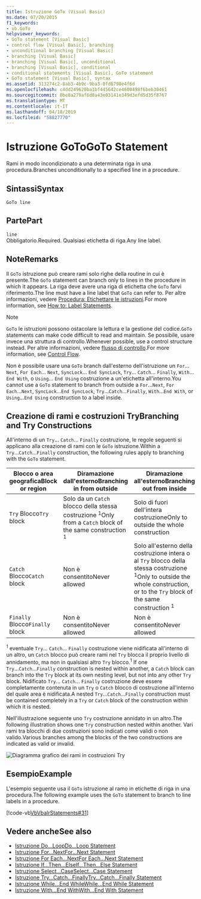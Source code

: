 ```yaml
---
title: Istruzione GoTo (Visual Basic)
ms.date: 07/20/2015
f1_keywords:
- vb.GoTo
helpviewer_keywords:
- GoTo statement [Visual Basic]
- control flow [Visual Basic], branching
- unconditional branching [Visual Basic]
- branching [Visual Basic]
- branching [Visual Basic], unconditional
- branching [Visual Basic], conditional
- conditional statements [Visual Basic], GoTo statement
- GoTo statement [Visual Basic], syntax
ms.assetid: 313274c2-8ab3-4b9c-9ba3-0fd6798e4f6d
ms.openlocfilehash: c4dd249620ba1bf445642ce4600498f6beb30461
ms.sourcegitcommit: 0be8a279af6d8a43e03141e349d3efd5d35f8767
ms.translationtype: MT
ms.contentlocale: it-IT
ms.lasthandoff: 04/18/2019
ms.locfileid: "58827770"
---
```

# <a name="goto-statement"></a><span data-ttu-id="2e23e-102">Istruzione GoTo</span><span class="sxs-lookup"><span data-stu-id="2e23e-102">GoTo Statement</span></span>
<span data-ttu-id="2e23e-103">Rami in modo incondizionato a una determinata riga in una procedura.</span><span class="sxs-lookup"><span data-stu-id="2e23e-103">Branches unconditionally to a specified line in a procedure.</span></span>  
  
## <a name="syntax"></a><span data-ttu-id="2e23e-104">Sintassi</span><span class="sxs-lookup"><span data-stu-id="2e23e-104">Syntax</span></span>  
  
```  
GoTo line  
```  
  
## <a name="part"></a><span data-ttu-id="2e23e-105">Parte</span><span class="sxs-lookup"><span data-stu-id="2e23e-105">Part</span></span>  
 `line`  
 <span data-ttu-id="2e23e-106">Obbligatorio.</span><span class="sxs-lookup"><span data-stu-id="2e23e-106">Required.</span></span> <span data-ttu-id="2e23e-107">Qualsiasi etichetta di riga.</span><span class="sxs-lookup"><span data-stu-id="2e23e-107">Any line label.</span></span>  
  
## <a name="remarks"></a><span data-ttu-id="2e23e-108">Note</span><span class="sxs-lookup"><span data-stu-id="2e23e-108">Remarks</span></span>  
 <span data-ttu-id="2e23e-109">Il `GoTo` istruzione può creare rami solo righe della routine in cui è presente.</span><span class="sxs-lookup"><span data-stu-id="2e23e-109">The `GoTo` statement can branch only to lines in the procedure in which it appears.</span></span> <span data-ttu-id="2e23e-110">La riga deve avere una riga di etichetta che `GoTo` farvi riferimento.</span><span class="sxs-lookup"><span data-stu-id="2e23e-110">The line must have a line label that `GoTo` can refer to.</span></span> <span data-ttu-id="2e23e-111">Per altre informazioni, vedere [Procedura: Etichettare le istruzioni](../../../visual-basic/programming-guide/program-structure/how-to-label-statements.md).</span><span class="sxs-lookup"><span data-stu-id="2e23e-111">For more information, see [How to: Label Statements](../../../visual-basic/programming-guide/program-structure/how-to-label-statements.md).</span></span>  
  
> [!NOTE]
>  <span data-ttu-id="2e23e-112">`GoTo` le istruzioni possono ostacolare la lettura e la gestione del codice.</span><span class="sxs-lookup"><span data-stu-id="2e23e-112">`GoTo` statements can make code difficult to read and maintain.</span></span> <span data-ttu-id="2e23e-113">Se possibile, usare invece una struttura di controllo.</span><span class="sxs-lookup"><span data-stu-id="2e23e-113">Whenever possible, use a control structure instead.</span></span> <span data-ttu-id="2e23e-114">Per altre informazioni, vedere [flusso di controllo](../../../visual-basic/programming-guide/language-features/control-flow/index.md).</span><span class="sxs-lookup"><span data-stu-id="2e23e-114">For more information, see [Control Flow](../../../visual-basic/programming-guide/language-features/control-flow/index.md).</span></span>  
  
 <span data-ttu-id="2e23e-115">Non è possibile usare una `GoTo` branch dall'esterno dell'istruzione un `For`... `Next`, `For Each`... `Next`, `SyncLock`... `End SyncLock`, `Try`... `Catch`... `Finally`, `With`... `End With`, o `Using`... `End Using` costruzione a un'etichetta all'interno.</span><span class="sxs-lookup"><span data-stu-id="2e23e-115">You cannot use a `GoTo` statement to branch from outside a `For`...`Next`, `For Each`...`Next`, `SyncLock`...`End SyncLock`, `Try`...`Catch`...`Finally`, `With`...`End With`, or `Using`...`End Using` construction to a label inside.</span></span>  
  
## <a name="branching-and-try-constructions"></a><span data-ttu-id="2e23e-116">Creazione di rami e costruzioni Try</span><span class="sxs-lookup"><span data-stu-id="2e23e-116">Branching and Try Constructions</span></span>  
 <span data-ttu-id="2e23e-117">All'interno di un `Try`... `Catch`... `Finally` costruzione, le regole seguenti si applicano alla creazione di rami con le `GoTo` istruzione.</span><span class="sxs-lookup"><span data-stu-id="2e23e-117">Within a `Try`...`Catch`...`Finally` construction, the following rules apply to branching with the `GoTo` statement.</span></span>  
  
|<span data-ttu-id="2e23e-118">Blocco o area geografica</span><span class="sxs-lookup"><span data-stu-id="2e23e-118">Block or region</span></span>|<span data-ttu-id="2e23e-119">Diramazione dall'esterno</span><span class="sxs-lookup"><span data-stu-id="2e23e-119">Branching in from outside</span></span>|<span data-ttu-id="2e23e-120">Diramazione all'esterno</span><span class="sxs-lookup"><span data-stu-id="2e23e-120">Branching out from inside</span></span>|  
|---------------------|-------------------------------|-------------------------------|  
|<span data-ttu-id="2e23e-121">`Try` Blocco</span><span class="sxs-lookup"><span data-stu-id="2e23e-121">`Try` block</span></span>|<span data-ttu-id="2e23e-122">Solo da un `Catch` blocco della stessa costruzione <sup>1</sup></span><span class="sxs-lookup"><span data-stu-id="2e23e-122">Only from a `Catch` block of the same construction <sup>1</sup></span></span>|<span data-ttu-id="2e23e-123">Solo di fuori dell'intera costruzione</span><span class="sxs-lookup"><span data-stu-id="2e23e-123">Only to outside the whole construction</span></span>|  
|<span data-ttu-id="2e23e-124">`Catch` Blocco</span><span class="sxs-lookup"><span data-stu-id="2e23e-124">`Catch` block</span></span>|<span data-ttu-id="2e23e-125">Non è consentito</span><span class="sxs-lookup"><span data-stu-id="2e23e-125">Never allowed</span></span>|<span data-ttu-id="2e23e-126">Solo all'esterno della costruzione intera o al `Try` blocco della stessa costruzione <sup>1</sup></span><span class="sxs-lookup"><span data-stu-id="2e23e-126">Only to outside the whole construction, or to the `Try` block of the same construction <sup>1</sup></span></span>|  
|<span data-ttu-id="2e23e-127">`Finally` Blocco</span><span class="sxs-lookup"><span data-stu-id="2e23e-127">`Finally` block</span></span>|<span data-ttu-id="2e23e-128">Non è consentito</span><span class="sxs-lookup"><span data-stu-id="2e23e-128">Never allowed</span></span>|<span data-ttu-id="2e23e-129">Non è consentito</span><span class="sxs-lookup"><span data-stu-id="2e23e-129">Never allowed</span></span>|  
  
 <span data-ttu-id="2e23e-130"><sup>1</sup> eventuale `Try`... `Catch`... `Finally` costruzione viene nidificata all'interno di un altro, un `Catch` blocco può creare rami nel `Try` blocca il proprio livello di annidamento, ma non in qualsiasi altro `Try` blocco.</span><span class="sxs-lookup"><span data-stu-id="2e23e-130"><sup>1</sup> If one `Try`...`Catch`...`Finally` construction is nested within another, a `Catch` block can branch into the `Try` block at its own nesting level, but not into any other `Try` block.</span></span> <span data-ttu-id="2e23e-131">Nidificato `Try`... `Catch`... `Finally` costruzione deve essere completamente contenuta in un `Try` o `Catch` blocco di costruzione all'interno del quale area è nidificata.</span><span class="sxs-lookup"><span data-stu-id="2e23e-131">A nested `Try`...`Catch`...`Finally` construction must be contained completely in a `Try` or `Catch` block of the construction within which it is nested.</span></span>  
  
 <span data-ttu-id="2e23e-132">Nell'illustrazione seguente uno `Try` costruzione annidato in un altro.</span><span class="sxs-lookup"><span data-stu-id="2e23e-132">The following illustration shows one `Try` construction nested within another.</span></span> <span data-ttu-id="2e23e-133">Vari rami tra blocchi di due costruzioni sono indicati come validi o non valido.</span><span class="sxs-lookup"><span data-stu-id="2e23e-133">Various branches among the blocks of the two constructions are indicated as valid or invalid.</span></span>  
  
 ![Diagramma grafico dei rami in costruzioni Try](./media/goto-statement/try-construction-branching.gif)  
  
## <a name="example"></a><span data-ttu-id="2e23e-135">Esempio</span><span class="sxs-lookup"><span data-stu-id="2e23e-135">Example</span></span>  
 <span data-ttu-id="2e23e-136">L'esempio seguente usa il `GoTo` istruzione al ramo in etichette di riga in una procedura.</span><span class="sxs-lookup"><span data-stu-id="2e23e-136">The following example uses the `GoTo` statement to branch to line labels in a procedure.</span></span>  
  
 [!code-vb[VbVbalrStatements#31](~/samples/snippets/visualbasic/VS_Snippets_VBCSharp/VbVbalrStatements/VB/Class1.vb#31)]  
  
## <a name="see-also"></a><span data-ttu-id="2e23e-137">Vedere anche</span><span class="sxs-lookup"><span data-stu-id="2e23e-137">See also</span></span>

- [<span data-ttu-id="2e23e-138">Istruzione Do...Loop</span><span class="sxs-lookup"><span data-stu-id="2e23e-138">Do...Loop Statement</span></span>](../../../visual-basic/language-reference/statements/do-loop-statement.md)
- [<span data-ttu-id="2e23e-139">Istruzione For...Next</span><span class="sxs-lookup"><span data-stu-id="2e23e-139">For...Next Statement</span></span>](../../../visual-basic/language-reference/statements/for-next-statement.md)
- [<span data-ttu-id="2e23e-140">Istruzione For Each...Next</span><span class="sxs-lookup"><span data-stu-id="2e23e-140">For Each...Next Statement</span></span>](../../../visual-basic/language-reference/statements/for-each-next-statement.md)
- [<span data-ttu-id="2e23e-141">Istruzione If...Then...Else</span><span class="sxs-lookup"><span data-stu-id="2e23e-141">If...Then...Else Statement</span></span>](../../../visual-basic/language-reference/statements/if-then-else-statement.md)
- [<span data-ttu-id="2e23e-142">Istruzione Select...Case</span><span class="sxs-lookup"><span data-stu-id="2e23e-142">Select...Case Statement</span></span>](../../../visual-basic/language-reference/statements/select-case-statement.md)
- [<span data-ttu-id="2e23e-143">Istruzione Try...Catch...Finally</span><span class="sxs-lookup"><span data-stu-id="2e23e-143">Try...Catch...Finally Statement</span></span>](../../../visual-basic/language-reference/statements/try-catch-finally-statement.md)
- [<span data-ttu-id="2e23e-144">Istruzione While...End While</span><span class="sxs-lookup"><span data-stu-id="2e23e-144">While...End While Statement</span></span>](../../../visual-basic/language-reference/statements/while-end-while-statement.md)
- [<span data-ttu-id="2e23e-145">Istruzione With...End With</span><span class="sxs-lookup"><span data-stu-id="2e23e-145">With...End With Statement</span></span>](../../../visual-basic/language-reference/statements/with-end-with-statement.md)
